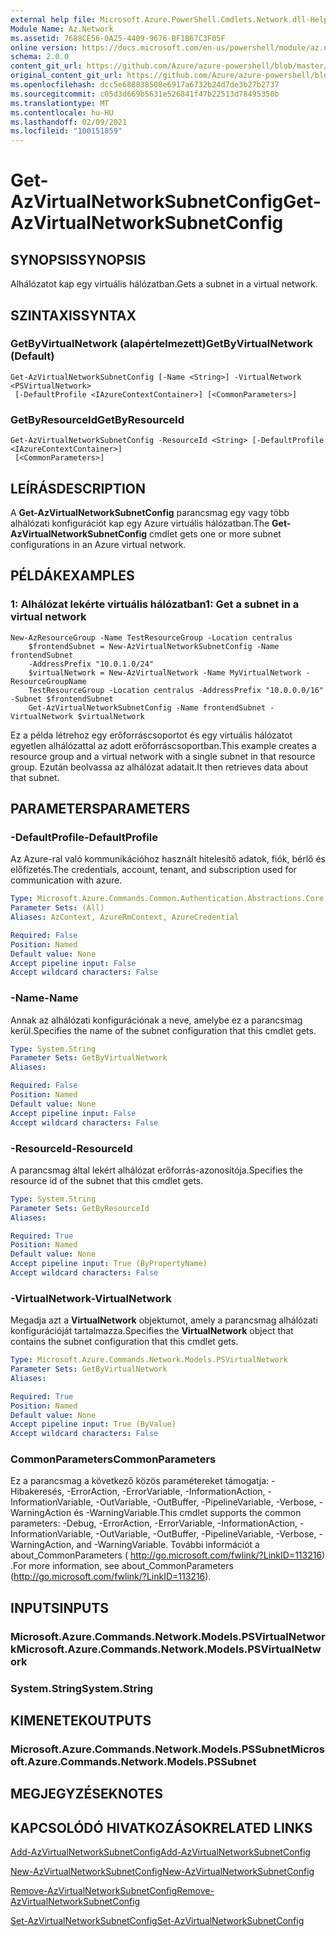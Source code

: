 ```yaml
---
external help file: Microsoft.Azure.PowerShell.Cmdlets.Network.dll-Help.xml
Module Name: Az.Network
ms.assetid: 7688CE56-0A25-4409-9676-BF1B67C3F05F
online version: https://docs.microsoft.com/en-us/powershell/module/az.network/get-azvirtualnetworksubnetconfig
schema: 2.0.0
content_git_url: https://github.com/Azure/azure-powershell/blob/master/src/Network/Network/help/Get-AzVirtualNetworkSubnetConfig.md
original_content_git_url: https://github.com/Azure/azure-powershell/blob/master/src/Network/Network/help/Get-AzVirtualNetworkSubnetConfig.md
ms.openlocfilehash: dcc5e688838508e6917a6732b24d7de3b27b2737
ms.sourcegitcommit: c05d3d669b5631e526841f47b22513d78495350b
ms.translationtype: MT
ms.contentlocale: hu-HU
ms.lasthandoff: 02/09/2021
ms.locfileid: "100151859"
---
```

# <span data-ttu-id="6b1d8-101">Get-AzVirtualNetworkSubnetConfig</span><span class="sxs-lookup"><span data-stu-id="6b1d8-101">Get-AzVirtualNetworkSubnetConfig</span></span>

## <span data-ttu-id="6b1d8-102">SYNOPSIS</span><span class="sxs-lookup"><span data-stu-id="6b1d8-102">SYNOPSIS</span></span>
<span data-ttu-id="6b1d8-103">Alhálózatot kap egy virtuális hálózatban.</span><span class="sxs-lookup"><span data-stu-id="6b1d8-103">Gets a subnet in a virtual network.</span></span>

## <span data-ttu-id="6b1d8-104">SZINTAXIS</span><span class="sxs-lookup"><span data-stu-id="6b1d8-104">SYNTAX</span></span>

### <span data-ttu-id="6b1d8-105">GetByVirtualNetwork (alapértelmezett)</span><span class="sxs-lookup"><span data-stu-id="6b1d8-105">GetByVirtualNetwork (Default)</span></span>
```
Get-AzVirtualNetworkSubnetConfig [-Name <String>] -VirtualNetwork <PSVirtualNetwork>
 [-DefaultProfile <IAzureContextContainer>] [<CommonParameters>]
```

### <span data-ttu-id="6b1d8-106">GetByResourceId</span><span class="sxs-lookup"><span data-stu-id="6b1d8-106">GetByResourceId</span></span>
```
Get-AzVirtualNetworkSubnetConfig -ResourceId <String> [-DefaultProfile <IAzureContextContainer>]
 [<CommonParameters>]
```

## <span data-ttu-id="6b1d8-107">LEÍRÁS</span><span class="sxs-lookup"><span data-stu-id="6b1d8-107">DESCRIPTION</span></span>
<span data-ttu-id="6b1d8-108">A **Get-AzVirtualNetworkSubnetConfig** parancsmag egy vagy több alhálózati konfigurációt kap egy Azure virtuális hálózatban.</span><span class="sxs-lookup"><span data-stu-id="6b1d8-108">The **Get-AzVirtualNetworkSubnetConfig** cmdlet gets one or more subnet configurations in an Azure virtual network.</span></span>

## <span data-ttu-id="6b1d8-109">PÉLDÁK</span><span class="sxs-lookup"><span data-stu-id="6b1d8-109">EXAMPLES</span></span>

### <span data-ttu-id="6b1d8-110">1: Alhálózat lekérte virtuális hálózatban</span><span class="sxs-lookup"><span data-stu-id="6b1d8-110">1: Get a subnet in a virtual network</span></span>
```
New-AzResourceGroup -Name TestResourceGroup -Location centralus
    $frontendSubnet = New-AzVirtualNetworkSubnetConfig -Name frontendSubnet 
    -AddressPrefix "10.0.1.0/24"
    $virtualNetwork = New-AzVirtualNetwork -Name MyVirtualNetwork -ResourceGroupName 
    TestResourceGroup -Location centralus -AddressPrefix "10.0.0.0/16" -Subnet $frontendSubnet
    Get-AzVirtualNetworkSubnetConfig -Name frontendSubnet -VirtualNetwork $virtualNetwork
```

<span data-ttu-id="6b1d8-111">Ez a példa létrehoz egy erőforráscsoportot és egy virtuális hálózatot egyetlen alhálózattal az adott erőforráscsoportban.</span><span class="sxs-lookup"><span data-stu-id="6b1d8-111">This example creates a resource group and a virtual network with a single subnet in that resource group.</span></span> <span data-ttu-id="6b1d8-112">Ezután beolvassa az alhálózat adatait.</span><span class="sxs-lookup"><span data-stu-id="6b1d8-112">It then retrieves data about that subnet.</span></span>

## <span data-ttu-id="6b1d8-113">PARAMETERS</span><span class="sxs-lookup"><span data-stu-id="6b1d8-113">PARAMETERS</span></span>

### <span data-ttu-id="6b1d8-114">-DefaultProfile</span><span class="sxs-lookup"><span data-stu-id="6b1d8-114">-DefaultProfile</span></span>
<span data-ttu-id="6b1d8-115">Az Azure-ral való kommunikációhoz használt hitelesítő adatok, fiók, bérlő és előfizetés.</span><span class="sxs-lookup"><span data-stu-id="6b1d8-115">The credentials, account, tenant, and subscription used for communication with azure.</span></span>

```yaml
Type: Microsoft.Azure.Commands.Common.Authentication.Abstractions.Core.IAzureContextContainer
Parameter Sets: (All)
Aliases: AzContext, AzureRmContext, AzureCredential

Required: False
Position: Named
Default value: None
Accept pipeline input: False
Accept wildcard characters: False
```

### <span data-ttu-id="6b1d8-116">-Name</span><span class="sxs-lookup"><span data-stu-id="6b1d8-116">-Name</span></span>
<span data-ttu-id="6b1d8-117">Annak az alhálózati konfigurációnak a neve, amelybe ez a parancsmag kerül.</span><span class="sxs-lookup"><span data-stu-id="6b1d8-117">Specifies the name of the subnet configuration that this cmdlet gets.</span></span>

```yaml
Type: System.String
Parameter Sets: GetByVirtualNetwork
Aliases:

Required: False
Position: Named
Default value: None
Accept pipeline input: False
Accept wildcard characters: False
```

### <span data-ttu-id="6b1d8-118">-ResourceId</span><span class="sxs-lookup"><span data-stu-id="6b1d8-118">-ResourceId</span></span>
<span data-ttu-id="6b1d8-119">A parancsmag által lekért alhálózat erőforrás-azonosítója.</span><span class="sxs-lookup"><span data-stu-id="6b1d8-119">Specifies the resource id of the subnet that this cmdlet gets.</span></span>

```yaml
Type: System.String
Parameter Sets: GetByResourceId
Aliases:

Required: True
Position: Named
Default value: None
Accept pipeline input: True (ByPropertyName)
Accept wildcard characters: False
```

### <span data-ttu-id="6b1d8-120">-VirtualNetwork</span><span class="sxs-lookup"><span data-stu-id="6b1d8-120">-VirtualNetwork</span></span>
<span data-ttu-id="6b1d8-121">Megadja azt a **VirtualNetwork** objektumot, amely a parancsmag alhálózati konfigurációját tartalmazza.</span><span class="sxs-lookup"><span data-stu-id="6b1d8-121">Specifies the **VirtualNetwork** object that contains the subnet configuration that this cmdlet gets.</span></span>

```yaml
Type: Microsoft.Azure.Commands.Network.Models.PSVirtualNetwork
Parameter Sets: GetByVirtualNetwork
Aliases:

Required: True
Position: Named
Default value: None
Accept pipeline input: True (ByValue)
Accept wildcard characters: False
```

### <span data-ttu-id="6b1d8-122">CommonParameters</span><span class="sxs-lookup"><span data-stu-id="6b1d8-122">CommonParameters</span></span>
<span data-ttu-id="6b1d8-123">Ez a parancsmag a következő közös paramétereket támogatja: -Hibakeresés, -ErrorAction, -ErrorVariable, -InformationAction, -InformationVariable, -OutVariable, -OutBuffer, -PipelineVariable, -Verbose, -WarningAction és -WarningVariable.</span><span class="sxs-lookup"><span data-stu-id="6b1d8-123">This cmdlet supports the common parameters: -Debug, -ErrorAction, -ErrorVariable, -InformationAction, -InformationVariable, -OutVariable, -OutBuffer, -PipelineVariable, -Verbose, -WarningAction, and -WarningVariable.</span></span> <span data-ttu-id="6b1d8-124">További információt a about_CommonParameters ( http://go.microsoft.com/fwlink/?LinkID=113216) .</span><span class="sxs-lookup"><span data-stu-id="6b1d8-124">For more information, see about_CommonParameters (http://go.microsoft.com/fwlink/?LinkID=113216).</span></span>

## <span data-ttu-id="6b1d8-125">INPUTS</span><span class="sxs-lookup"><span data-stu-id="6b1d8-125">INPUTS</span></span>

### <span data-ttu-id="6b1d8-126">Microsoft.Azure.Commands.Network.Models.PSVirtualNetwork</span><span class="sxs-lookup"><span data-stu-id="6b1d8-126">Microsoft.Azure.Commands.Network.Models.PSVirtualNetwork</span></span>

### <span data-ttu-id="6b1d8-127">System.String</span><span class="sxs-lookup"><span data-stu-id="6b1d8-127">System.String</span></span>

## <span data-ttu-id="6b1d8-128">KIMENETEK</span><span class="sxs-lookup"><span data-stu-id="6b1d8-128">OUTPUTS</span></span>

### <span data-ttu-id="6b1d8-129">Microsoft.Azure.Commands.Network.Models.PSSubnet</span><span class="sxs-lookup"><span data-stu-id="6b1d8-129">Microsoft.Azure.Commands.Network.Models.PSSubnet</span></span>

## <span data-ttu-id="6b1d8-130">MEGJEGYZÉSEK</span><span class="sxs-lookup"><span data-stu-id="6b1d8-130">NOTES</span></span>

## <span data-ttu-id="6b1d8-131">KAPCSOLÓDÓ HIVATKOZÁSOK</span><span class="sxs-lookup"><span data-stu-id="6b1d8-131">RELATED LINKS</span></span>

[<span data-ttu-id="6b1d8-132">Add-AzVirtualNetworkSubnetConfig</span><span class="sxs-lookup"><span data-stu-id="6b1d8-132">Add-AzVirtualNetworkSubnetConfig</span></span>](./Add-AzVirtualNetworkSubnetConfig.md)

[<span data-ttu-id="6b1d8-133">New-AzVirtualNetworkSubnetConfig</span><span class="sxs-lookup"><span data-stu-id="6b1d8-133">New-AzVirtualNetworkSubnetConfig</span></span>](./New-AzVirtualNetworkSubnetConfig.md)

[<span data-ttu-id="6b1d8-134">Remove-AzVirtualNetworkSubnetConfig</span><span class="sxs-lookup"><span data-stu-id="6b1d8-134">Remove-AzVirtualNetworkSubnetConfig</span></span>](./Remove-AzVirtualNetworkSubnetConfig.md)

[<span data-ttu-id="6b1d8-135">Set-AzVirtualNetworkSubnetConfig</span><span class="sxs-lookup"><span data-stu-id="6b1d8-135">Set-AzVirtualNetworkSubnetConfig</span></span>](./Set-AzVirtualNetworkSubnetConfig.md)
